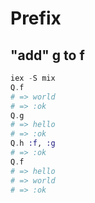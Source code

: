 # Prefix

## "add" g to f

```elixir
iex -S mix
Q.f
# => world
# => :ok
Q.g
# => hello
# => :ok
Q.h :f, :g
# => :ok
Q.f
# => hello
# => world
# => :ok
```
